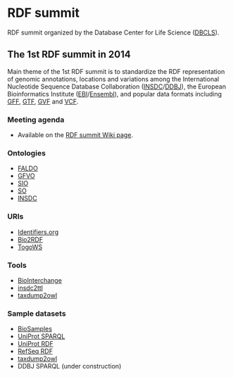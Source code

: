 # RDF summit

RDF summit organized by the Database Center for Life Science ([DBCLS](http://dbcls.rois.ac.jp/)).

## The 1st RDF summit in 2014

Main theme of the 1st RDF summit is to standardize the RDF representation of
genomic annotations, locations and variations among
the International Nucleotide Sequence Database Collaboration ([INSDC](http://www.insdc.org/)/[DDBJ](http://www.ddbj.nig.ac.jp/)),
the European Bioinformatics Institute ([EBI](http://www.ebi.ac.uk/)/[Ensembl](http://www.ensembl.org/)),
and popular data formats including
[GFF](http://www.sequenceontology.org/gff3.shtml),
[GTF](http://mblab.wustl.edu/GTF22.html),
[GVF](http://www.sequenceontology.org/resources/gvf.html) and
[VCF](http://www.1000genomes.org/wiki/Analysis/Variant%20Call%20Format/vcf-variant-call-format-version-41).

### Meeting agenda

* Available on the [RDF summit Wiki page](https://github.com/dbcls/rdfsummit/wiki).

### Ontologies

* [FALDO](https://github.com/JervenBolleman/FALDO)
* [GFVO](http://www.biointerchange.org/ontologies.html)
* [SIO](http://sio.semanticscience.org/)
* [SO](http://www.sequenceontology.org/)
* [INSDC](https://github.com/tfuji/INSDC)

### URIs

* [Identifiers.org](http://identifiers.org/)
* [Bio2RDF](http://bio2rdf.org/)
* [TogoWS](http://togows.org)

### Tools

* [BioInterchange](http://www.biointerchange.org/)
* [insdc2ttl](https://github.com/dbcls/rdfsummit/tree/master/insdc2ttl)
* [taxdump2owl](https://github.com/dbcls/rdfsummit/tree/master/taxdump2owl)

### Sample datasets

* [BioSamples](http://www.ebi.ac.uk/rdf/documentation/biosamples)
* [UniProt SPARQL](http://beta.sparql.uniprot.org/)
* [UniProt RDF](http://ep.dbcls.jp/rdf/uniprot/current/)
* [RefSeq RDF](http://ep.dbcls.jp/rdf/togogenome/refseq/current/)
* [taxdump2owl](http://ep.dbcls.jp/rdf/togogenome/ontology/taxonomy/current/)
* DDBJ SPARQL (under construction)
